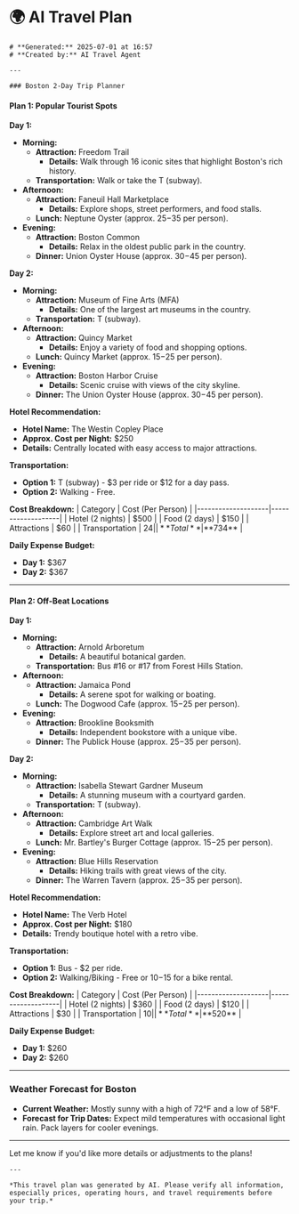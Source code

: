 # 🌍 AI Travel Plan

    # **Generated:** 2025-07-01 at 16:57  
    # **Created by:** AI Travel Agent

    ---

    ### Boston 2-Day Trip Planner

#### **Plan 1: Popular Tourist Spots**
**Day 1:**
- **Morning:**
  - **Attraction:** Freedom Trail
    - **Details:** Walk through 16 iconic sites that highlight Boston's rich history.
  - **Transportation:** Walk or take the T (subway).
- **Afternoon:**
  - **Attraction:** Faneuil Hall Marketplace
    - **Details:** Explore shops, street performers, and food stalls.
  - **Lunch:** Neptune Oyster (approx. $25-$35 per person).
- **Evening:**
  - **Attraction:** Boston Common
    - **Details:** Relax in the oldest public park in the country.
  - **Dinner:** Union Oyster House (approx. $30-$45 per person).

**Day 2:**
- **Morning:**
  - **Attraction:** Museum of Fine Arts (MFA)
    - **Details:** One of the largest art museums in the country.
  - **Transportation:** T (subway).
- **Afternoon:**
  - **Attraction:** Quincy Market
    - **Details:** Enjoy a variety of food and shopping options.
  - **Lunch:** Quincy Market (approx. $15-$25 per person).
- **Evening:**
  - **Attraction:** Boston Harbor Cruise
    - **Details:** Scenic cruise with views of the city skyline.
  - **Dinner:** The Union Oyster House (approx. $30-$45 per person).

**Hotel Recommendation:**
- **Hotel Name:** The Westin Copley Place
- **Approx. Cost per Night:** $250
- **Details:** Centrally located with easy access to major attractions.

**Transportation:**
- **Option 1:** T (subway) - $3 per ride or $12 for a day pass.
- **Option 2:** Walking - Free.

**Cost Breakdown:**
| Category          | Cost (Per Person) |
|--------------------|-------------------|
| Hotel (2 nights)    | $500              |
| Food (2 days)      | $150              |
| Attractions        | $60               |
| Transportation      | $24               |
| **Total**          | **$734**          |

**Daily Expense Budget:**
- **Day 1:** $367
- **Day 2:** $367

---

#### **Plan 2: Off-Beat Locations**
**Day 1:**
- **Morning:**
  - **Attraction:** Arnold Arboretum
    - **Details:** A beautiful botanical garden.
  - **Transportation:** Bus #16 or #17 from Forest Hills Station.
- **Afternoon:**
  - **Attraction:** Jamaica Pond
    - **Details:** A serene spot for walking or boating.
  - **Lunch:** The Dogwood Cafe (approx. $15-$25 per person).
- **Evening:**
  - **Attraction:** Brookline Booksmith
    - **Details:** Independent bookstore with a unique vibe.
  - **Dinner:** The Publick House (approx. $25-$35 per person).

**Day 2:**
- **Morning:**
  - **Attraction:** Isabella Stewart Gardner Museum
    - **Details:** A stunning museum with a courtyard garden.
  - **Transportation:** T (subway).
- **Afternoon:**
  - **Attraction:** Cambridge Art Walk
    - **Details:** Explore street art and local galleries.
  - **Lunch:** Mr. Bartley's Burger Cottage (approx. $15-$25 per person).
- **Evening:**
  - **Attraction:** Blue Hills Reservation
    - **Details:** Hiking trails with great views of the city.
  - **Dinner:** The Warren Tavern (approx. $25-$35 per person).

**Hotel Recommendation:**
- **Hotel Name:** The Verb Hotel
- **Approx. Cost per Night:** $180
- **Details:** Trendy boutique hotel with a retro vibe.

**Transportation:**
- **Option 1:** Bus - $2 per ride.
- **Option 2:** Walking/Biking - Free or $10-$15 for a bike rental.

**Cost Breakdown:**
| Category          | Cost (Per Person) |
|--------------------|-------------------|
| Hotel (2 nights)   | $360              |
| Food (2 days)      | $120              |
| Attractions        | $30               |
| Transportation      | $10               |
| **Total**          | **$520**          |

**Daily Expense Budget:**
- **Day 1:** $260
- **Day 2:** $260

---

### Weather Forecast for Boston
- **Current Weather:** Mostly sunny with a high of 72°F and a low of 58°F.
- **Forecast for Trip Dates:** Expect mild temperatures with occasional light rain. Pack layers for cooler evenings.

---

Let me know if you'd like more details or adjustments to the plans!

    ---

    *This travel plan was generated by AI. Please verify all information, especially prices, operating hours, and travel requirements before your trip.*
    